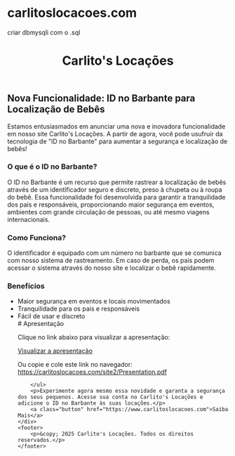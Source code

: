 # carlitoslocacoes.com

criar dbmysqli com o .sql

<!DOCTYPE html>
<html lang="pt-BR">
<body>
    <header>
        <h1>Carlito's Locações</h1>
    </header>
    <div class="container">
        <h2>Nova Funcionalidade: ID no Barbante para Localização de Bebês</h2>
        <p>Estamos entusiasmados em anunciar uma nova e inovadora funcionalidade em nosso site Carlito's Locações. A partir de agora, você pode usufruir da tecnologia de "ID no Barbante" para aumentar a segurança e localização de bebês!</p>
        <h3>O que é o ID no Barbante?</h3>
        <p>O ID no Barbante é um recurso que permite rastrear a localização de bebês através de um identificador seguro e discreto, preso à chupeta ou à roupa do bebê. Essa funcionalidade foi desenvolvida para garantir a tranquilidade dos pais e responsáveis, proporcionando maior segurança em eventos, ambientes com grande circulação de pessoas, ou até mesmo viagens internacionais.</p>
        <h3>Como Funciona?</h3>
        <p>O identificador é equipado com um número no barbante que se comunica com nosso sistema de rastreamento. Em caso de perda, os pais podem acessar o sistema através do nosso site e localizar o bebê rapidamente.</p>
        <h3>Benefícios</h3>
        <ul>
            <li>Maior segurança em eventos e locais movimentados</li>
            <li>Tranquilidade para os pais e responsáveis</li>
            <li>Fácil de usar e discreto</li>
            # Apresentação

Clique no link abaixo para visualizar a apresentação:

[Visualizar a apresentação](https://carlitoslocacoes.com/site2/Presentation.pdf)

Ou copie e cole este link no navegador: https://carlitoslocacoes.com/site2/Presentation.pdf

        </ul>
        <p>Experimente agora mesmo essa novidade e garanta a segurança dos seus pequenos. Acesse sua conta no Carlito's Locações e adicione o ID no Barbante às suas locações.</p>
        <a class="button" href="https://www.carlitoslocacoes.com">Saiba Mais</a>
    </div>
    <footer>
        <p>&copy; 2025 Carlito's Locações. Todos os direitos reservados.</p>
    </footer>
</body>
</html>
